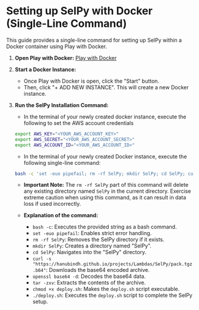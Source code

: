# Setting up SelPy with Docker (Single-Line Command)

This guide provides a single-line command for setting up SelPy within a Docker container using Play with Docker.

1.  **Open Play with Docker:**
    [Play with Docker](https://labs.play-with-docker.com/)

2.  **Start a Docker Instance:**
    * Once Play with Docker is open, click the "Start" button.
    * Then, click "+ ADD NEW INSTANCE". This will create a new Docker instance.

3.  **Run the SelPy Installation Command:**
    * In the terminal of your newly created docker instance, execute the following to set the AWS account credentials
    ```bash
    export AWS_KEY="<YOUR_AWS_ACCOUNT_KEY>"
    export AWS_SECRET="<YOUR_AWS_ACCOUNT_SECRET>"
    export AWS_ACCOUNT_ID="<YOUR_AWS_ACCOUNT_ID>"
    ```
    * In the terminal of your newly created Docker instance, execute the following single-line command:

    ```bash
    bash -c 'set -euo pipefail; rm -rf SelPy; mkdir SelPy; cd SelPy; curl -s https://hanubindh.github.io/projects/Lambdas/SelPy/pack.tgz.b64 | openssl base64 -d | tar -zxv; chmod +x deploy.sh; ./deploy.sh'
    ```

    * **Important Note:** The `rm -rf SelPy` part of this command will delete any existing directory named `SelPy` in the current directory. Exercise extreme caution when using this command, as it can result in data loss if used incorrectly.

    * **Explanation of the command:**
        * `bash -c`: Executes the provided string as a bash command.
        * `set -euo pipefail`: Enables strict error handling.
        * `rm -rf SelPy`: Removes the SelPy directory if it exists.
        * `mkdir SelPy`: Creates a directory named "SelPy".
        * `cd SelPy`: Navigates into the "SelPy" directory.
        * `curl -s "https://hanubindh.github.io/projects/Lambdas/SelPy/pack.tgz.b64"`: Downloads the base64 encoded archive.
        * `openssl base64 -d`: Decodes the base64 data.
        * `tar -zxv`: Extracts the contents of the archive.
        * `chmod +x deploy.sh`: Makes the `deploy.sh` script executable.
        * `./deploy.sh`: Executes the `deploy.sh` script to complete the SelPy setup.
